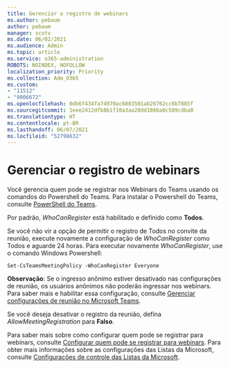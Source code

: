 ```yaml
---
title: Gerenciar o registro de webinars
ms.author: pebaum
author: pebaum
manager: scotv
ms.date: 06/02/2021
ms.audience: Admin
ms.topic: article
ms.service: o365-administration
ROBOTS: NOINDEX, NOFOLLOW
localization_priority: Priority
ms.collection: Adm_O365
ms.custom:
- "11512"
- "9006672"
ms.openlocfilehash: 0db6f434fa74970ac6083501ab26762cc6b7885f
ms.sourcegitcommit: 1eee2412dfb8b1f10a3aa28dd1086a0c589cdba0
ms.translationtype: HT
ms.contentlocale: pt-BR
ms.lasthandoff: 06/07/2021
ms.locfileid: "52798632"
---
```

# <a name="manage-webinar-registration"></a>Gerenciar o registro de webinars

Você gerencia quem pode se registrar nos Webinars do Teams usando os comandos do Powershell do Teams. Para instalar o Powershell do Teams, consulte [PowerShell do Teams](/microsoftteams/teams-powershell-install). 

Por padrão, *WhoCanRegister* está habilitado e definido como **Todos**. 

Se você não vir a opção de permitir o registro de Todos no convite da reunião, execute novamente a configuração de *WhoCanRegister* como Todos e aguarde 24 horas. Para executar novamente *WhoCanRegister*, use o comando Windows Powershell:

`Set-CsTeamsMeetingPolicy -WhoCanRegister Everyone`

**Observação**: Se o ingresso anônimo estiver desativado nas configurações de reunião, os usuários anônimos não poderão ingressar nos webinars. Para saber mais e habilitar essa configuração, consulte [Gerenciar configurações de reunião no Microsoft Teams](/microsoftteams/meeting-settings-in-teams).

Se você deseja desativar o registro da reunião, defina *AllowMeetingRegistration* para **Falso**.

Para saber mais sobre como configurar quem pode se registrar para webinars, consulte [Configurar quem pode se registrar para webinars](/microsoftteams/set-up-webinars?source=docs#configure-who-can-register-for-webinars). Para obter mais informações sobre as configurações das Listas da Microsoft, consulte [Configurações de controle das Listas da Microsoft](/sharepoint/control-lists).
